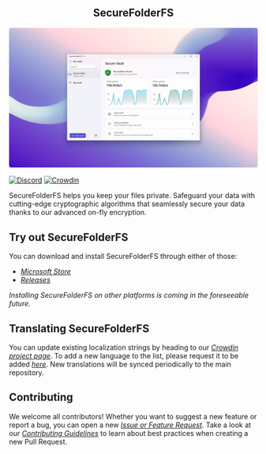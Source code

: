 <p align="center">
  <h2 align="center">SecureFolderFS</h2>
</p>

<p align="center">
  <img src="assets/SecureFolderFS_Hero.png">
</p>

[![Discord](https://discordapp.com/api/guilds/926425949078159420/widget.png)](https://discord.gg/NrTxXpJ2Zj)
[![Crowdin](https://badges.crowdin.net/securefolderfs/localized.svg)](https://crowdin.com/project/securefolderfs)

SecureFolderFS helps you keep your files private. Safeguard your data with cutting-edge cryptographic algorithms that seamlessly secure your data thanks to our advanced on-fly encryption.

## Try out SecureFolderFS

You can download and install SecureFolderFS through either of those:
- *[Microsoft Store](https://apps.microsoft.com/store/detail/securefolderfs/9NZ7CZRN7GG8)*
- *[Releases](https://github.com/securefolderfs-community/SecureFolderFS/releases)*

*Installing SecureFolderFS on other platforms is coming in the foreseeable future.*

## Translating SecureFolderFS

You can update existing localization strings by heading to our *[Crowdin project page](https://crowdin.com/project/securefolderfs)*. To add a new language to the list, please request it to be added *[here](https://github.com/securefolderfs-community/SecureFolderFS/issues/50)*. New translations will be synced periodically to the main repository.

## Contributing

We welcome all contributors! Whether you want to suggest a new feature or report a bug, you can open a new *[Issue or Feature Request](https://github.com/securefolderfs-community/SecureFolderFS/issues/new/choose)*. Take a look at our *[Contributing Guidelines](CONTRIBUTING.md)* to learn about best practices when creating a new Pull Request.
